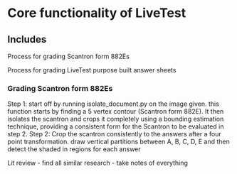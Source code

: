 # Core functionality of LiveTest

## Includes

Process for grading Scantron form 882Es

Process for grading LiveTest purpose built answer sheets


### Grading Scantron form 882Es

  Step 1: start off by running isolate_document.py on the image given. this function starts by finding a 5 vertex contour (Scantron form 882E). It then isolates the scantron and crops it completely using a bounding estimation technique, providing a consistent form for the Scantron to be evaluated in step 2.
  Step 2: Crop the scantron consistently to the answers after a four point transformation. 
    draw vertical partitions between A, B, C, D, E and then detect the shaded in regions for
    each answer

  
Lit review - find all similar research - take notes of everything